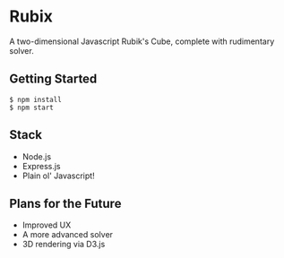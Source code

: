 # Rubix
A two-dimensional Javascript Rubik's Cube, complete with rudimentary solver.

## Getting Started

    $ npm install
    $ npm start

## Stack

 - Node.js
 - Express.js
 - Plain ol' Javascript!

## Plans for the Future
  - Improved UX
  - A more advanced solver
  - 3D rendering via D3.js
